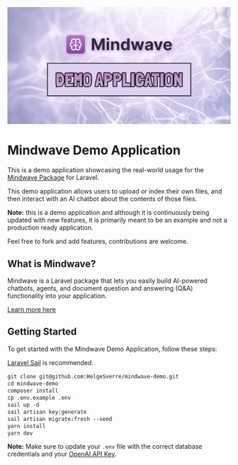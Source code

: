 ![Mindwave](.github/header.png)

# Mindwave Demo Application

This is a demo application showcasing the real-world usage for
the [Mindwave Package](https://github.com/helgesverre/mindwave) for Laravel.

This demo application allows users to upload or index their own files, and then interact with an AI chatbot about the
contents of those files.

**Note:** this is a demo application and although it is continuously being updated with new features, it is primarily
meant to be an example and not a production ready application.

Feel free to fork and add features, contributions are welcome.

## What is Mindwave?

Mindwave is a Laravel package that lets you easily build AI-powered chatbots, agents, and document question and
answering (Q&A) functionality into your application.

[Learn more here](https://mindwave.no)

## Getting Started

To get started with the Mindwave Demo Application, follow these steps:

[Laravel Sail](https://laravel.com/docs/10.x/sail) is recommended.

```shell
git clone git@github.com:HelgeSverre/mindwave-demo.git
cd mindwave-demo
composer install
cp .env.example .env
sail up -d
sail artisan key:generate
sail artisan migrate:fresh --seed
yarn install
yarn dev
```

**Note:** Make sure to update your `.env` file with the correct database credentials and
your [OpenAI API Key](https://platform.openai.com/account/api-keys).
